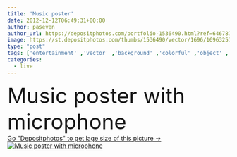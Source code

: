 ```yaml
---
title: 'Music poster'
date: 2012-12-12T06:49:31+00:00
author: paseven
author_url: https://depositphotos.com/portfolio-1536490.html?ref=64678756
image: https://st.depositphotos.com/thumbs/1536490/vector/1696/16963257/api_thumb_450.jpg?forcejpeg=true
type: "post"
tags: ['entertainment' ,'vector' ,'background' ,'colorful' ,'object' ,'on' ,'graphic' ,'illustration' ,'design' ,'event' ,'equipment' ,'art' ,'party' ,'air' ,'technology' ,'style' ,'retro' ,'banner' ,'instrument' ,'modern' ,'easter' ,'creative' ,'concept' ,'festival' ,'announcement' ,'communication' ,'sound' ,'with' ,'audio' ,'broadcast' ,'karaoke' ,'live' ,'mic' ,'microphone' ,'music' ,'musical' ,'vocal' ,'voice' ,'dance' ,'rock' ,'concert' ,'speaker' ,'disco' ,'volume' ,'billboard' ,'media' ,'poster' ,'nightclub' ,'the' ,'editable' ]
categories: 
  - live
---
```

<div aling="center">
            <font size="60"> Music poster with microphone</font>   
</div>
<div>
    <a href='https://st.depositphotos.com/thumbs/1536490/vector/1696/16963257/api_thumb_450.jpg?forcejpeg=true?ref=64678756' target=_blank > Go "Depositphotos" to get lage size of this picture ->
        <img href='https://st.depositphotos.com/thumbs/1536490/vector/1696/16963257/api_thumb_450.jpg?forcejpeg=true?ref=64678756' src='https://st.depositphotos.com/1536490/1696/v/950/depositphotos_16963257-stock-illustration-music-poster.jpg?forcejpeg=true' alt='Music poster with microphone' >
    </a>
</div>
